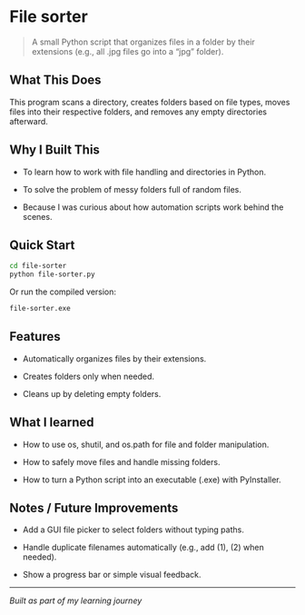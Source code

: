 # File sorter 

> A small Python script that organizes files in a folder by their extensions (e.g., all .jpg files go into a “jpg” folder).

## What This Does 
This program scans a directory, creates folders based on file types, moves files into their respective folders, and removes any empty directories afterward.

## Why I Built This
- To learn how to work with file handling and directories in Python.

- To solve the problem of messy folders full of random files.

- Because I was curious about how automation scripts work behind the scenes. 
## Quick Start
```bash
cd file-sorter
python file-sorter.py
```
Or run the compiled version:
```bash
file-sorter.exe
```
## Features

- Automatically organizes files by their extensions.

- Creates folders only when needed.

- Cleans up by deleting empty folders. 

## What I learned 

- How to use os, shutil, and os.path for file and folder manipulation.

- How to safely move files and handle missing folders.

- How to turn a Python script into an executable (.exe) with PyInstaller. 

## Notes / Future Improvements 

- Add a GUI file picker to select folders without typing paths.

- Handle duplicate filenames automatically (e.g., add (1), (2) when needed).

- Show a progress bar or simple visual feedback.

---
*Built as part of my learning journey*
